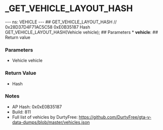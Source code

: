 # _GET_VEHICLE_LAYOUT_HASH

--- ns: VEHICLE --- ## GET_VEHICLE_LAYOUT_HASH  // 0x28D37D4F71AC5C58 0xE0B35187 Hash GET_VEHICLE_LAYOUT_HASH(Vehicle vehicle);   ## Parameters * **vehicle**:  ## Return value

### Parameters
* Vehicle vehicle

### Return Value
* Hash

### Notes
* AP Hash: 0x0xE0B35187
* Build: 811
* Full list of vehicles by DurtyFree: https://github.com/DurtyFree/gta-v-data-dumps/blob/master/vehicles.json

